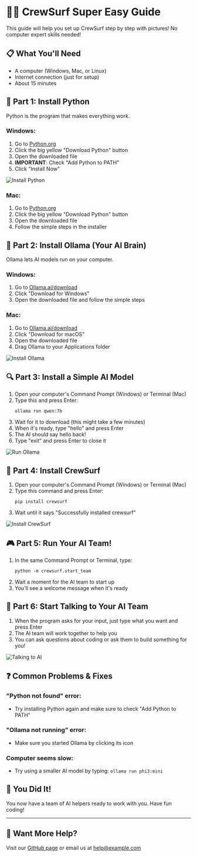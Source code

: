 # 🏄‍♂️ CrewSurf Super Easy Guide

This guide will help you set up CrewSurf step by step with pictures! No computer expert skills needed!

## 📋 What You'll Need

- A computer (Windows, Mac, or Linux)
- Internet connection (just for setup)
- About 15 minutes

## 🚀 Part 1: Install Python

Python is the program that makes everything work.

### Windows:
1. Go to [Python.org](https://www.python.org/downloads/)
2. Click the big yellow "Download Python" button
3. Open the downloaded file
4. **IMPORTANT**: Check "Add Python to PATH"
5. Click "Install Now"

![Install Python](images/python_install.png)

### Mac:
1. Go to [Python.org](https://www.python.org/downloads/)
2. Click the big yellow "Download Python" button
3. Open the downloaded file
4. Follow the simple steps in the installer

## 🤖 Part 2: Install Ollama (Your AI Brain)

Ollama lets AI models run on your computer.

### Windows:
1. Go to [Ollama.ai/download](https://ollama.ai/download)
2. Click "Download for Windows"
3. Open the downloaded file and follow the simple steps

### Mac:
1. Go to [Ollama.ai/download](https://ollama.ai/download)
2. Click "Download for macOS"
3. Open the downloaded file
4. Drag Ollama to your Applications folder

![Install Ollama](images/ollama_install.png)

## 🔍 Part 3: Install a Simple AI Model

1. Open your computer's Command Prompt (Windows) or Terminal (Mac)
2. Type this and press Enter:
   ```
   ollama run qwen:7b
   ```
3. Wait for it to download (this might take a few minutes)
4. When it's ready, type "hello" and press Enter
5. The AI should say hello back!
6. Type "exit" and press Enter to close it

![Run Ollama](images/ollama_run.png)

## 🧩 Part 4: Install CrewSurf

1. Open your computer's Command Prompt (Windows) or Terminal (Mac) 
2. Type this command and press Enter:
   ```
   pip install crewsurf
   ```
3. Wait until it says "Successfully installed crewsurf"

![Install CrewSurf](images/pip_install.png)

## 🎮 Part 5: Run Your AI Team!

1. In the same Command Prompt or Terminal, type:
   ```
   python -m crewsurf.start_team
   ```
2. Wait a moment for the AI team to start up
3. You'll see a welcome message when it's ready

## 💬 Part 6: Start Talking to Your AI Team

1. When the program asks for your input, just type what you want and press Enter
2. The AI team will work together to help you
3. You can ask questions about coding or ask them to build something for you!

![Talking to AI](images/talking.png)

## ❓ Common Problems & Fixes

### "Python not found" error:
- Try installing Python again and make sure to check "Add Python to PATH"

### "Ollama not running" error:
- Make sure you started Ollama by clicking its icon

### Computer seems slow:
- Try using a smaller AI model by typing: `ollama run phi3:mini`

## 🎉 You Did It!

You now have a team of AI helpers ready to work with you. Have fun coding!

---

## 📱 Want More Help?

Visit our [GitHub page](https://github.com/yourusername/crewsurf) or email us at help@example.com
